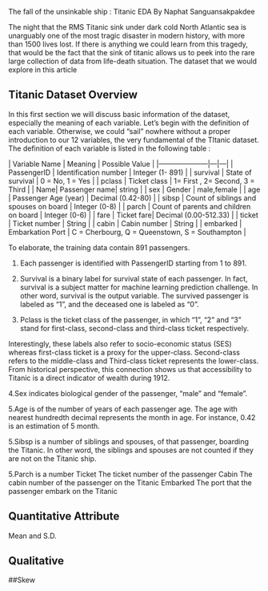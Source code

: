 The fall of the unsinkable ship : Titanic EDA
By Naphat Sanguansakpakdee

The night that the RMS Titanic sink under dark cold North Atlantic sea is unarguably one of the most tragic disaster in modern history, with more than 1500 lives lost. If there is anything we could learn from this tragedy, that would be the fact that the sink of titanic allows us to peek into the rare large collection of data from life-death situation. The dataset that we would explore in this article  

## Titanic Dataset Overview

In this first section we will discuss basic information of the dataset, especially the meaning of each variable. Let’s begin with the definition of each variable. Otherwise, we could “sail” nowhere without a proper introduction to our 12 variables, the very fundamental of the TItanic dataset. 
The definition of each variable is listed in the following table :

| Variable Name | Meaning   | Possible Value |
|———————|—|—|
| PassengerID | Identification number   | Integer (1- 891) |
| survival      | State of survival | 0 = No, 1 = Yes  |
| pclass        | Ticket class | 1= First , 2= Second, 3 = Third  |
| Name| Passenger name| string  |
| sex           |  Gender | male,female  |
| age           | Passenger Age (year)  |  Decimal (0.42-80)  |
| sibsp         | Count of siblings and spouses on board  | Integer (0-8)  |
| parch         | Count of parents and children on board | Integer (0-6)  |
| fare | Ticket fare| Decimal (0.00-512.33) |
| ticket        | Ticket number | String |
| cabin         | Cabin number | String  |
| embarked      |  Embarkation Port | C = Cherbourg, Q = Queenstown, S = Southampton  |

To elaborate, the training data contain 891 passengers. 

1. Each passenger is identified with PassengerID starting from 1 to 891. 

2. Survival is a binary label for survival state of each passenger. In fact, survival is a subject matter for machine learning prediction challenge. In other word, survival is the output variable. The survived passenger is labeled as “1”, and the deceased one is labeled as “0”. 

3. Pclass is the ticket class of the passenger, in which “1”, “2” and “3” stand for first-class, second-class and third-class ticket respectively.

Interestingly, these labels also refer to socio-economic status (SES) whereas first-class ticket is a proxy for the upper-class. Second-class refers to the middle-class and Third-class ticket represents the lower-class. From historical perspective, this connection shows us that accessibility to Titanic is a direct indicator of wealth during 1912.
  
4.Sex indicates biological gender of the passenger, “male” and “female”.

5.Age is of the number of years of each passenger age. The age with nearest hundredth decimal represents the month in age. For instance, 0.42 is an estimation of 5 month. 

5.Sibsp is a number of siblings and spouses, of that passenger, boarding the Titanic. In other word, the siblings and spouses are not counted if they are not on the Titanic ship.

5.Parch is a number 
Ticket The ticket number of the passenger
Cabin The cabin number of the passenger on the Titanic
Embarked The port that the passenger embark on the Titanic

## Quantitative Attribute
Mean and S.D.

## Qualitative
##Skew 




